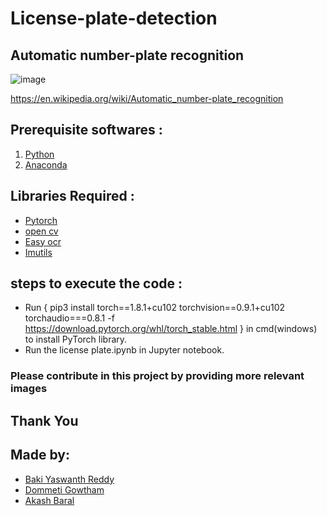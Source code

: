 # License-plate-detection
## Automatic number-plate recognition
![image](https://user-images.githubusercontent.com/63598964/118021602-0f0f2e80-b379-11eb-92b2-30f1000e7110.png)









https://en.wikipedia.org/wiki/Automatic_number-plate_recognition
## Prerequisite softwares :
1. [Python](https://www.python.org/)
2. [Anaconda](https://www.anaconda.com/)
## Libraries Required :
- [Pytorch](https://pytorch.org/)
- [open cv](https://opencv.org/)
- [Easy ocr](https://pypi.org/project/easyocr/)
- [Imutils](https://pypi.org/project/imutils/)
## steps to execute the code :
- Run  { pip3 install torch==1.8.1+cu102 torchvision==0.9.1+cu102 torchaudio===0.8.1 -f https://download.pytorch.org/whl/torch_stable.html } in cmd(windows) to install PyTorch library.
- Run the license plate.ipynb in Jupyter notebook.

### Please contribute in this project by providing more relevant images
## Thank You
## Made by:
- [Baki Yaswanth Reddy](https://github.com/bakiyaswanth)
- [Dommeti Gowtham ](https://github.com/2000-Gowtham-2000)
- [Akash Baral](https://github.com/akashbaral1310)
